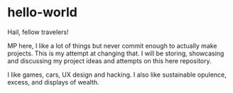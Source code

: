 # hello-world

Hail, fellow travelers!

MP here, I like a lot of things but never commit enough to actually make projects. This is my attempt at changing that. I will be storing, showcasing and discussing my project ideas and attempts on this here repository. 

I like games, cars, UX design and hacking. I also like sustainable opulence, excess, and displays of wealth.
